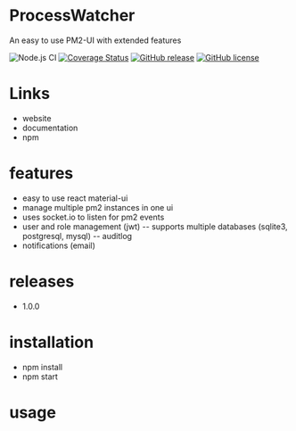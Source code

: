 # ProcessWatcher
An easy to use PM2-UI with extended features

![Node.js CI](https://github.com/MattEagle95/code-blocks/workflows/Node.js%20CI/badge.svg)
[![Coverage Status](https://coveralls.io/repos/github/MattEagle95/code-blocks/badge.svg)](https://coveralls.io/github/MattEagle95/code-blocks)
[![GitHub release](https://img.shields.io/github/release/MattEagle95/code-blocks.svg)](https://github.com/MattEagle95/code-blocks/releases/)
[![GitHub license](https://img.shields.io/github/license/Naereen/StrapDown.js.svg)](https://github.com/Naereen/StrapDown.js/blob/master/LICENSE)

# Links
- website
- documentation
- npm

# features
- easy to use react material-ui
- manage multiple pm2 instances in one ui
- uses socket.io to listen for pm2 events
- user and role management (jwt)
-- supports multiple databases (sqlite3, postgresql, mysql)
-- auditlog
- notifications (email)

# releases
- 1.0.0

# installation
- npm install 
- npm start

# usage
